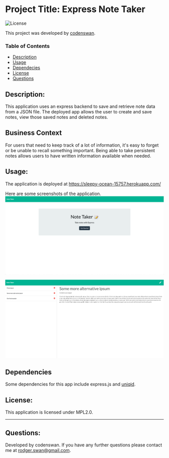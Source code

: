 # Project Title: Express Note Taker
![License](https://img.shields.io/badge/License-MPL2.0-green)

This project was developed by [codenswan](https://github.com/codenswan).

### Table of Contents
* [Description](#Description)
* [Usage](#Usage)
* [Dependecies](#Dependencies)
* [License](#License)
* [Questions](#Questions)

## Description:
This application uses an express backend to save and retrieve note data from a JSON file. The deployed app allows the user to create and save notes, view those saved notes and deleted notes.

## Business Context
For users that need to keep track of a lot of information, it's easy to forget or be unable to recall something important. Being able to take persistent notes allows users to have written information available when needed.

## Usage:
The application is deployed at https://sleepy-ocean-15757.herokuapp.com/ 

Here are some screenshots of the application. 
![](public/assets/images/Screen%20Shot%202020-08-03%20at%202.45.11%20pm.png)

![](public/assets/images/Screen%20Shot%202020-08-03%20at%202.48.03%20pm.png)

## Dependencies
Some dependencies for this app include express.js and [uniqid](https://www.npmjs.com/package/uniqid).

## License:
This application is licensed under MPL2.0.

---
## Questions:
Developed by codenswan. 
If you have any further questions please contact me at [rodger.swan@gmail.com](mailto:rodger.swan@gmail.com).

